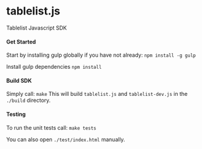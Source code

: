 tablelist.js
============

Tablelist Javascript SDK

#### Get Started

Start by installing gulp globally if you have not already:
```npm install -g gulp```

Install gulp dependencies
```npm install```


#### Build SDK

Simply call:
```make```
This will build `tablelist.js` and `tablelist-dev.js` in the `./build` directory.

#### Testing

To run the unit tests call:
```make tests```

You can also open `./test/index.html` manually.